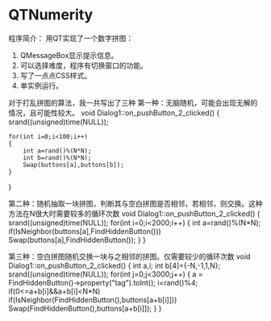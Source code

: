 # QTNumerity
程序简介：
	用QT实现了一个数字拼图：
1.	QMessageBox显示提示信息。
2.	可以选择难度，程序有切换窗口的功能。
3.	写了一点点CSS样式。
4.  单实例运行。

对于打乱拼图的算法，我一共写出了三种
第一种：无脑随机，可能会出现无解的情况，且可能性较大。
void Dialog1::on_pushButton_2_clicked()
{
    srand((unsigned)time(NULL));


    for(int i=0;i<100;i++)
    {
        int a=rand()%(N*N);
        int b=rand()%(N*N);
        Swap(buttons[a],buttons[b]);
    }
}

第二种：随机抽取一块拼图，判断其与空白拼图是否相邻，若相邻，则交换。这种方法在N很大时需要较多的循环次数
void Dialog1::on_pushButton_2_clicked()
{
    srand((unsigned)time(NULL));
    for(int i=0;i<2000;i++)
    {
        int a=rand()%(N*N);
        if(IsNeighbor(buttons[a],FindHiddenButton()))
            Swap(buttons[a],FindHiddenButton());
    }
}

第三种：空白拼图随机交换一块与之相邻的拼图。仅需要较少的循环次数
void Dialog1::on_pushButton_2_clicked()
{
    int a,i;
    int b[4]={-N,-1,1,N};
    srand((unsigned)time(NULL));
    for(int j=0;j<3000;j++)
    {
        a = FindHiddenButton()->property("tag").toInt();
        i=rand()%4;
        if(0<=a+b[i]&&a+b[i]<N*N)
            if(IsNeighbor(FindHiddenButton(),buttons[a+b[i]]))
            Swap(FindHiddenButton(),buttons[a+b[i]]);
    }
}
